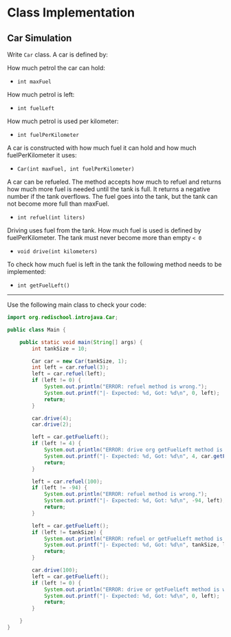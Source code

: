 # Class Implementation

## Car Simulation

Write `Car` class. 
A car is defined by:

How much petrol the car can hold:
- `int maxFuel`

How much petrol is left:
- `int fuelLeft`

How much petrol is used per kilometer:
- `int fuelPerKilometer`

A car is constructed with how much fuel it can hold and how much fuelPerKilometer it uses:
- `Car(int maxFuel, int fuelPerKilometer)`

A car can be refueled. The method accepts how much to refuel and returns how much more fuel is needed until the tank is full.
It returns a negative number if the tank overflows.
The fuel goes into the tank, but the tank can not become more full than maxFuel.
- `int refuel(int liters)`

Driving uses fuel from the tank. How much fuel is used is defined by fuelPerKilometer. 
The tank must never become more than empty `< 0`
- `void drive(int kilometers)`

To check how much fuel is left in the tank the following method needs to be implemented:
- `int getFuelLeft()`

-----

Use the following main class to check your code:

```java
import org.redischool.introjava.Car;

public class Main {

    public static void main(String[] args) {
        int tankSize = 10;

        Car car = new Car(tankSize, 1);
        int left = car.refuel(3);
        left = car.refuel(left);
        if (left != 0) {
            System.out.println("ERROR: refuel method is wrong.");
            System.out.printf("|- Expected: %d, Got: %d\n", 0, left);
            return;
        }

        car.drive(4);
        car.drive(2);

        left = car.getFuelLeft();
        if (left != 4) {
            System.out.println("ERROR: drive org getFuelLeft method is wrong.");
            System.out.printf("|- Expected: %d, Got: %d\n", 4, car.getFuelLeft());
            return;
        }

        left = car.refuel(100);
        if (left != -94) {
            System.out.println("ERROR: refuel method is wrong.");
            System.out.printf("|- Expected: %d, Got: %d\n", -94, left);
            return;
        }

        left = car.getFuelLeft();
        if (left != tankSize) {
            System.out.println("ERROR: refuel or getFuelLeft method is wrong.");
            System.out.printf("|- Expected: %d, Got: %d\n", tankSize, left);
            return;
        }

        car.drive(100);
        left = car.getFuelLeft();
        if (left != 0) {
            System.out.println("ERROR: drive or getFuelLeft method is wrong.");
            System.out.printf("|- Expected: %d, Got: %d\n", 0, left);
            return;
        }

    }
}
```
